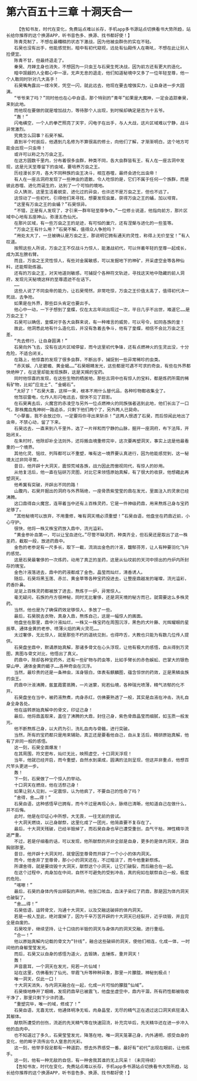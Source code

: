 # 第六百五十三章 十洞天合一
        【告知书友，时代在变化，免费站点难以长存，手机app多书源站点切换看书大势所趋，站长给你推荐的这个换源APP，听书音色多、换源、找书都好使！】
       陈青克制了，不想在最糟糕的状态下激战，因为他被虫群伤的实在不轻。
       石昊也没有出手，他能感觉到，暗中有初代窥视，远处有仙殿传人在嘶吼，不想在此让别人捡便宜。
       陈青不甘，但最终退走了。
       秦昊、月婵主身也消失，不想因为一只虫王与石昊生死决战，因为前方还有更大的造化。
       暗中觊觎的人全都心中一凛，无声无息的退走，他们知道秘境中又多了一位年轻至尊，他一个人敢同时针对几大高手！
       石昊嘴角露出一缕冷笑，凭空一闪，就此远去，他现在要去增强实力，让自身进一步大圆满。
       “爷爷来了吗？”同时他也在心中自语，那个特别的“青年”如果是大魔神，一定会追踪秦昊，来到此地。
       而他现在要做的就是增加战力，等待那个人出现，到时候却确定是否为十五爷。
       “轰！”
       闪电横空，一个人的拳芒照亮了天宇，闪电子在出手，与人大战，这片区域难以宁静，战斗异常激烈。
       究竟怎么回事？石昊不解。
       直到半个时辰后，他遇到几名修为不算很高的修士，向他们了解，才渐渐明白，这个地方可能会出现一只虫帝！
       或许可以称之为万虫之王。
       在这方圆数千里内，分布着很多虫群，种类不同，各大虫群皆有王，有人在一座古洞中发现，这是元天至尊留下的虫域，要培养万虫之王。
       历经漫长岁月，各大不同种族的虫王决斗，相互吞噬，最终会进化出虫帝！
       有人在一座古洞府发现了一些神虫的遗骸，令人吃惊的是，它们不属于任何一个族群，而是彼此吞噬、进化而诞生的，达到了一个可怕的境地。
       众人猜测，这里生活着蜕变、进化过的异虫，也许还不是万虫之王，但也不远了。
       这惊动了一些初代，引得他们来寻找，想要发现虫巢，获得万虫之王的蛹，加以培育。
       “这里有万虫之王的虫蛹？”石昊惊异。
       “不错，正是有人发现了，才引来一群年轻至尊争夺。”一位修士说道，他指向前方，那片区域中心地有五座神山，弥漫五色仙光。
       在那片区域，有一些万虫之王的足迹，有可怕的巢穴，还有涅槃与进化的一些茧等。
       “万虫之王有什么用？”石昊不解，值得众人争抢吗？
       “用处太大了，一旦被确认是万虫之王，那说明它拥有通天的灵性，称得上无价至宝！”有人叹道。
       按照这些人所说，万虫之王不仅战斗力惊人，能激战初代，可以伴着年轻的至尊一起成长，成为其左膀右臂。
       而且，万虫之王灵性惊人，有些对金属敏感，可以发掘地下的神矿，开采虚空金等各种仙料，还能帮助炼器。
       还有的万虫之王，对天地道则敏感，可捕捉个各种符文轨迹，寻找这天地中隐藏的前人洞府，发现元天秘境这样的至尊遗迹不在话下。
       ……
       这些人说了不同虫帝的能力，让石昊愕然，非常吃惊，万虫之王价值太高了，值得初代决一死战，去争抢。
       如果是在外界，那些巨头肯定也要出手。
       他心中一动，一下子想到了皇蝶，仅在太古年间出现过一次，平日几乎不出世，难道它……是万虫之王？
       石昊可以确信，皇蝶对于各大虫群来说，有一种难言的威势，可以号令，如同各族的皇！
       故此，他洞悉此地有什么造化后，并没有急着去争斗，他有了皇蝶，相信不会比万虫之王差。
       “先去修行，让自身圆满！”
       石昊向外飞去，没有在这片区域停留，而今这里初代争锋，还有点燃神火的生灵出没，十分危险，不适合闭关。
       在路上，他惊喜的发现了很多虫群，不断出手，捕捉到一些异常稀珍的虫类。
       “赤天蜈、八足碧蟾、黄金蝎……”石昊眼睛发光，这些都是可遇不可求的奇虫，有些在外界都快绝种了，在这里却能发现族群，这是天赐的宝药。
       同时他惊喜的发现，在这些生物的栖居地，那些古洞中也有惊人的宝料，都是炼药所需的稀有矿物，比如“应龙土”、“金蝎石”。
       “太好了！”石昊大喜，这样一来，根本不用什么替代品，各种珍物都收集全了。
       他驾驭雷电，化作人形闪电远去，很快不见了踪影。
       在石昊离去后，火魔宫的赤凌空与另外一位点燃神火的同族强者逃到此地，他们长出了一口气，那株魔血鬼神树一路追杀，只剩下他们两个了，另外两人已毙命。
       “小孽畜，我不会放过你，一定要将你寻出来斩杀！”这两人恨透了石昊，而后惊闻此地出了虫帝，不禁心动，留了下来。
       石昊远去，一直来到八千里外，选了一片祥和而宁静的山脉，掘开一座洞府，布下法阵，开始闭关。
       在朱村时，他除却补全法则外，还将搬血境重修完毕，这次要再塑洞天，事实上这是他最看重的一个境界。
       其他化灵、铭纹、列阵都可以不重塑，唯有这一境界要认真进行，因为他能感觉到，这一秘境太过非同寻常。
       昔日，他开辟十大洞天，震惊荒域各族，战力因此而傲视同代，有惊人的妙用。
       从他复活后，他一直在钻研万灵图，对比它来领悟原始真解，有了很大的收获，他想藉此再塑洞天。
       他希冀有突破，开辟出不同的路！
       山腹内，石昊开掘出的洞府与外界隔绝，一座骨质紫莹莹的鼎在发光，里面注入的灵泉已经沸腾。
       这口鼎得自火魔宫，连带着当中还有上百株灵药，它是一件神级药鼎，用来熬炼己身与宝药足够了。
       “其他秘境可以放弃，不用重修，唯有洞天境必须重塑！”石昊自语，他盘坐在药鼎近前，小心守护。
       很快，他将一株又株宝药放入鼎中，流光溢彩。
       “黄金参补血第一，可以让宝血进化。”尽管不缺灵药，种类齐全，但石昊还是取出了这一株圣药，截取一段，放进药鼎中。
       金色的老参足有一尺多长，取下一截，流淌出金色的汁液，馥郁芬芳，让人有种要羽化飞升的感觉。
       这是石昊最奢侈的一次炼药，动用了真正的圣药，这是从仙坟前的天河中捞出的丹炉内所封存的瑰宝。
       金色汁液落进去，鼎中的药液都成了金色，晶莹而灿烂，清香诱人。
       随后，石昊将黑玉莲、赤兰、黄金草等各种宝药投进去，让整座鼎越发的璀璨，流光溢彩，药香扑鼻。
       足足上百株灵药都被放了进去，熬炼于一炉，异常惊人。
       毫无疑问，石族的丹方很神秘，同时无比奢侈，还是洞天境的秘方而已，就需要这么多株灵药。
       当然，他也是为了确保药效足够惊人，多放了一些。
       最后，石昊脱去衣物，真身入鼎，熬炼自己，这是一幅惊人的画面。
       他盘坐在那里，鼎中汁液灿烂，一株又一株宝药在周围沉浮，黑色的犬叶藤、光辉耀眼的星辰草、通体金黄的老参、喷薄火焰的离火灵花……
       太过奢侈，无比惊人，就是那些不朽的道统见到，也得咋舌，大教也只能为有数几位传人提供。
       石昊盘坐鼎中，默诵原始真解，那诸多骨文在心头浮现，让他有极大的感悟，自从得到万灵图，真图与骨文对比，他悟出了真义。
       药鼎中，除却各种宝药外，还有一些矿物与药虫等，比如手臂长的赤色蜈蚣、巴掌大的银色穿山甲、通体金黄的蝎子……各种奇虫在沉浮。
       当然，最珍贵的还是一条神虫，浑身银白，体表有麒麟图，蕴含惊世的药效，正是黑鳞虫族的虫王。
       药鼎中汁液沸腾，氤氲霞雾蒸腾，一片迷蒙，宛若仙境，各种瑞光喷薄，精气浓郁的化不开。
       石昊盘坐在当中，被药液熬煮，肉身赤红，仿佛要熟透了一般，其实是血液在冲击，洗礼自身全身各处。
       他在运转原始真解中的骨文，印证己身！
       最后，他将鼎盖取来，盖住了沸腾的大鼎，封住己身，紫色骨鼎晶莹而细腻，如玉质一般发光。
       他不断熬炼己身，以大药为引，洗礼血肉与骨骼，进行突破。
       当然，所有的宝药都只是用来辅助，真正还是要看他自己，自从复活后，精研原始真解，他有了非同一般的感悟。
       这一刻，石昊全面爆发！
       在其周围，符文密布，灿烂无比，映照虚空，十口洞天浮现！
       当年，他就已经开启，而今重塑，自然水到渠成，圆满的法则呈现，但这并非重点，他想百尺竿头更进一步。
       轰！
       下一刻，石昊做了一个惊人的举动。
       十口洞天在燃烧，他在活祭己身！
       如果让别人见到，一定震惊，认为他疯了，不要自己的性命了吗？
       “舍得，舍……得！”
       石昊自语，这种感悟早已拥有，而今不过是再现心头，脉络已清晰，他知道自己在做什么，并不后悔。
       此时，他是在印证心中所想，大无畏，一往无前的尝试。
       十大洞天燃烧，以己身献祭，这里化成了一团光，他简直要不复存在了。
       最后，十大洞天残破，已经半毁掉了，而石昊自身也早已遭受重创，血气干枯，神性精华流逝严重。
       不过，若是仔细看的话，可以发现，他所献祭的并非全部是自身，更多的是体内洞天，源自胸部那里。
       昔日，他开辟十大洞天时，就曾因至尊骨而开辟了一个小小的体内洞天。
       而今，他舍弃了至尊骨，那小小的洞天还在，不过暗淡了，而今他重新祭炼。
       所谓舍得，就是要烧毁十大洞天，献祭这个小洞天，让它们破裂，而后融合在一起。
       在这个过程中，肉身加在中间，自然不可避免的受到冲击，真的宛如在献祭自己一般，极度的危险。
       “喀嚓！”
       最后，石昊的身体内传出碎裂的声响，他张口咳血，血沫子染红了药鼎，那是因为体内洞天也破裂了。
       “舍……得！”
       石昊低语，运转骨文，沟通十大洞天，以及交融这破碎的体内洞天。
       若是一般人至此，绝对废掉了，因为千辛万苦开辟的十大洞天已经裂开，近乎烧毁，并且完全是自废的。
       石昊咬牙，继续坚持，让十口烧的半毁的洞天与身体内的洞天交融，进行重组。
       “合一！”
       他以原始真解内记载的骨文为“针线”，融合这些破碎的洞天，使他们相连，化成一体，一时间他的身躯莹莹发光。
       而后，石昊又以自身的感悟为道火，去锻铸，去锤炼，重开洞天！
       轰！
       声音震耳，一个洞天在发光，宛若一片仙域！
       站在这里，仿佛看到了仙光、举霞飞升等种种异象，那里一片朦胧，神秘到极点！
       唯一洞天，仅此一口！
       十大洞天消失，与内洞天融合在一起，化成一片可怕的朦胧“仙域”。
       石昊倏地睁开了眼睛，发现药鼎早已被震飞，他盘坐虚空中，鼎内干涸，所有药性都被吸收干净了，那里只剩下少许药渣。
       “重塑完毕，唯一的域，修成了！”
       石昊自语，无喜无忧，他通体明净无垢，肉身晶莹，无尽的精气正在透过这口洞天疯狂涌入其躯体。
       献祭所遭受的创伤，流逝的先天精气等在快速回流，补充完毕后，先天精华还在进一步冲入他的血肉中。
       也不知道过了多久，石昊莹莹发光，降落在地，唯一洞天笼罩己身，内外通明，感受自身的变化，他的眸子流传出令人窒息的光彩。
       这一刻，他举手投足都有一种道韵，想去外界感受一番，最好有“初代”出现在眼前，让他练手。
       这一刻，他有一种无敌的自信，有一种舍我其谁的无上风采！（未完待续）
       【告知书友，时代在变化，免费站点难以长存，手机app多书源站点切换看书大势所趋，站长给你推荐的这个换源APP，听书音色多、换源、找书都好使！】